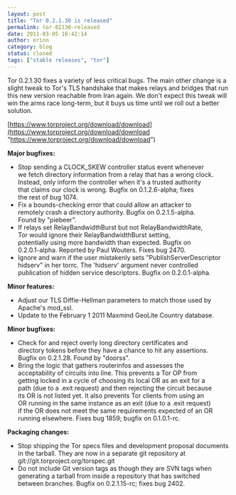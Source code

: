 ```yaml
---
layout: post
title: "Tor 0.2.1.30 is released"
permalink: tor-02130-released
date: 2011-03-05 16:42:14
author: erinn
category: blog
status: closed
tags: ["stable releases", "tor"]
---
```


Tor 0.2.1.30 fixes a variety of less critical bugs. The main other change is a slight tweak to Tor's TLS handshake that makes relays and bridges that run this new version reachable from Iran again. We don't expect this tweak will win the arms race long-term, but it buys us time until we roll out a better solution.

[https://www.torproject.org/download/download](https://www.torproject.org/download/download "https://www.torproject.org/download/download")

**Major bugfixes:**

-   Stop sending a CLOCK\_SKEW controller status event whenever  
     we fetch directory information from a relay that has a wrong clock.  
     Instead, only inform the controller when it's a trusted authority  
     that claims our clock is wrong. Bugfix on 0.1.2.6-alpha; fixes  
     the rest of bug 1074.
-   Fix a bounds-checking error that could allow an attacker to  
     remotely crash a directory authority. Bugfix on 0.2.1.5-alpha.  
     Found by "piebeer".
-   If relays set RelayBandwidthBurst but not RelayBandwidthRate,  
     Tor would ignore their RelayBandwidthBurst setting,  
     potentially using more bandwidth than expected. Bugfix on  
     0.2.0.1-alpha. Reported by Paul Wouters. Fixes bug 2470.
-   Ignore and warn if the user mistakenly sets "PublishServerDescriptor  
     hidserv" in her torrc. The 'hidserv' argument never controlled  
     publication of hidden service descriptors. Bugfix on 0.2.0.1-alpha.

**Minor features:**

-   Adjust our TLS Diffie-Hellman parameters to match those used by  
     Apache's mod\_ssl.
-   Update to the February 1 2011 Maxmind GeoLite Country database.

**Minor bugfixes:**

-   Check for and reject overly long directory certificates and  
     directory tokens before they have a chance to hit any assertions.  
     Bugfix on 0.2.1.28. Found by "doorss".
-   Bring the logic that gathers routerinfos and assesses the  
     acceptability of circuits into line. This prevents a Tor OP from  
     getting locked in a cycle of choosing its local OR as an exit for a  
     path (due to a .exit request) and then rejecting the circuit because  
     its OR is not listed yet. It also prevents Tor clients from using an  
     OR running in the same instance as an exit (due to a .exit request)  
     if the OR does not meet the same requirements expected of an OR  
     running elsewhere. Fixes bug 1859; bugfix on 0.1.0.1-rc.

**Packaging changes:**

-   Stop shipping the Tor specs files and development proposal documents  
     in the tarball. They are now in a separate git repository at  
     git://git.torproject.org/torspec.git
-   Do not include Git version tags as though they are SVN tags when  
     generating a tarball from inside a repository that has switched  
     between branches. Bugfix on 0.2.1.15-rc; fixes bug 2402.

